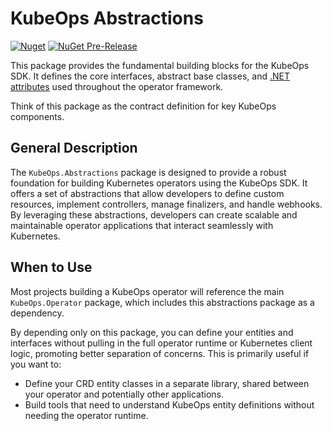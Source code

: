 # KubeOps Abstractions

[![Nuget](https://img.shields.io/nuget/v/KubeOps.Abstractions?label=NuGet&logo=nuget)](https://www.nuget.org/packages/KubeOps.Abstractions)
[![NuGet Pre-Release](https://img.shields.io/nuget/vpre/KubeOps.Abstractions?label=NuGet&logo=nuget)](https://www.nuget.org/packages/KubeOps.Abstractions)

This package provides the fundamental building blocks for the KubeOps SDK. It defines the core interfaces, abstract base classes, and [.NET attributes](https://learn.microsoft.com/en-us/dotnet/csharp/advanced-topics/reflection-and-attributes/) used throughout the operator framework.

Think of this package as the contract definition for key KubeOps components.

## General Description

The `KubeOps.Abstractions` package is designed to provide a robust foundation for building Kubernetes operators using the KubeOps SDK. It offers a set of abstractions that allow developers to define custom resources, implement controllers, manage finalizers, and handle webhooks. By leveraging these abstractions, developers can create scalable and maintainable operator applications that interact seamlessly with Kubernetes.

## When to Use

Most projects building a KubeOps operator will reference the main `KubeOps.Operator` package, which includes this abstractions package as a dependency.

By depending only on this package, you can define your entities and interfaces without pulling in the full operator runtime or Kubernetes client logic, promoting better separation of concerns. This is primarily useful if you want to:

- Define your CRD entity classes in a separate library, shared between your operator and potentially other applications.
- Build tools that need to understand KubeOps entity definitions without needing the operator runtime.
